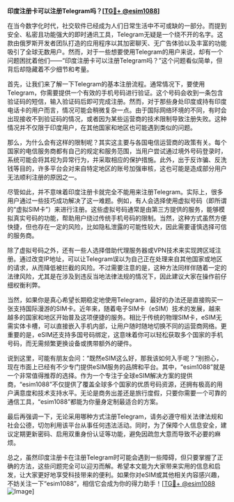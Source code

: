 **印度注册卡可以注册Telegram吗？[[TG💪+ @esim1088](https://t.me/s/esim1088)]**

在当今数字化时代，社交软件已经成为人们日常生活中不可或缺的一部分。而提到安全、私密且功能强大的即时通讯工具，Telegram无疑是一个绕不开的名字。这款由俄罗斯开发者团队打造的应用程序以其加密聊天、无广告体验以及丰富的功能吸引了全球无数用户。然而，对于一些想要使用Telegram的用户来说，却有一个问题困扰着他们——“印度注册卡可以注册Telegram吗？”这个问题看似简单，但背后却隐藏着不少细节和考量。

首先，让我们来了解一下Telegram的基本注册流程。通常情况下，要使用Telegram，你需要提供一个有效的手机号码进行验证。这个号码会收到一条包含验证码的短信，输入验证码后即可完成注册。然而，对于那些身处印度或持有印度电话卡的用户而言，情况可能会稍微复杂一点。由于国际网络环境的不同，有时会出现接收不到验证码的情况，或者因为某些运营商的技术限制导致注册失败。这种情况并不仅限于印度用户，在其他国家和地区也可能遇到类似的问题。

那么，为什么会有这样的限制呢？其实这主要与各国电信运营商的政策有关。每个国家的电信服务商都有自己的规定和服务范围，当用户尝试通过境外号码登录时，系统可能会将其视为异常行为，并采取相应的保护措施。此外，出于反诈骗、反洗钱等目的，许多平台会对来自特定地区的账号加强审核，这也可能是造成部分用户无法顺利注册的原因之一。

尽管如此，并不意味着印度注册卡就完全不能用来注册Telegram。实际上，很多用户通过一些技巧成功解决了这一难题。例如，有人会选择使用虚拟号码（即所谓的“虚拟SIM卡”）来进行注册。这些虚拟号码通常是由第三方提供的服务，能够模拟真实号码的功能，帮助用户绕过传统手机号码的限制。当然，这种方式虽然方便快捷，但也存在一定的风险，比如隐私泄露的可能性较大，因此需要谨慎选择可信的服务商。

除了虚拟号码之外，还有一些人选择借助代理服务器或VPN技术来实现跨区域注册。通过改变IP地址，可以让Telegram误以为自己正在处理来自其他国家或地区的请求，从而降低被拦截的风险。不过需要注意的是，这种方法同样伴随着一定的法律风险，尤其是在涉及到违反当地法律法规的情况下，因此建议大家在操作前仔细权衡利弊。

当然，如果你是真心希望长期稳定地使用Telegram，最好的办法还是直接购买一张支持国际漫游的SIM卡。近年来，随着电子SIM卡（eSIM）技术的发展，越来越多的国家和地区开始普及这项便捷的服务。相比于传统的物理SIM卡，eSIM无需实体卡槽，可以直接嵌入手机内部，让用户随时随地切换不同的运营商网络。更重要的是，eSIM还支持多国号码绑定，这意味着你可以轻松获取多个国家的手机号码，而无需频繁更换设备或携带额外的硬件。

说到这里，可能有朋友会问：“既然eSIM这么好，那我该如何入手呢？”别担心，现在市面上已经有不少专门提供eSIM服务的品牌和平台。其中，“esim1088”就是一个非常值得推荐的选择。作为一个专注于全球eSIM解决方案的提供商，“esim1088”不仅提供了覆盖全球多个国家的优质号码资源，还拥有极高的用户满意度和技术支持水平。无论是商务出差还是旅行度假，只要你需要一个可靠的通信工具，“esim1088”都能为你量身定制最适合的方案。

最后再强调一下，无论采用哪种方式注册Telegram，请务必遵守相关法律法规和社会公德，切勿利用该平台从事任何违法活动。同时，为了保障个人信息安全，建议定期更新密码、启用双重身份认证等功能，避免因疏忽大意而导致不必要的麻烦。

总之，虽然印度注册卡在注册Telegram时可能会遇到一些障碍，但只要掌握了正确的方法，这些问题完全可以迎刃而解。希望本文能为大家带来实用的信息和启发，让大家更好地享受科技带来的便利。如果你对eSIM或其他相关内容感兴趣，不妨关注一下“esim1088”，相信它会成为你的得力助手！[[TG💪+ @esim1088](https://t.me/s/esim1088) ![Image](https://i.postimg.cc/4NQfJmqS/Snipaste-2025-05-13-00-14-12.png)]